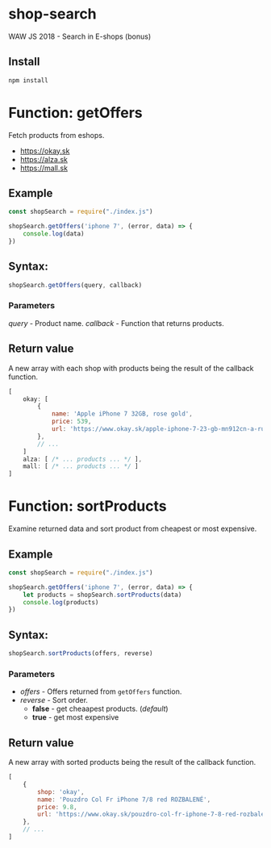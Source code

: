 # shop-search
WAW JS 2018 - Search in E-shops (bonus)

## Install
```bash
npm install
```

# Function: getOffers
Fetch products from eshops.
 - https://okay.sk
 - https://alza.sk
 - https://mall.sk

## Example
```js
const shopSearch = require("./index.js")

shopSearch.getOffers('iphone 7', (error, data) => {
    console.log(data)
})
```

## Syntax:
```js
shopSearch.getOffers(query, callback)
```

### Parameters
*query* - Product name.
*callback* - Function that returns products.

## Return value
A new array with each shop with products being the result of the callback function.
```js
[
    okay: [
        {
            name: 'Apple iPhone 7 32GB, rose gold',
            price: 539,
            url: 'https://www.okay.sk/apple-iphone-7-23-gb-mn912cn-a-ruzova-zlata/'
        },
        // ...
    ]
    alza: [ /* ... products ... */ ],
    mall: [ /* ... products ... */ ]
]
```

# Function: sortProducts
Examine returned data and sort product from cheapest or most expensive.

## Example
```js
const shopSearch = require("./index.js")

shopSearch.getOffers('iphone 7', (error, data) => {
    let products = shopSearch.sortProducts(data)
    console.log(products)
})
```

## Syntax:
```js
shopSearch.sortProducts(offers, reverse)
```

### Parameters
 - *offers* - Offers returned from `getOffers` function.
 - *reverse* - Sort order.
   - **false** - get cheaapest products. (*default*)
   - **true** - get most expensive

## Return value
A new array with sorted products being the result of the callback function.
```js
[
    {
        shop: 'okay',
        name: 'Pouzdro Col Fr iPhone 7/8 red ROZBALENÉ',
        price: 9.8,
        url: 'https://www.okay.sk/pouzdro-col-fr-iphone-7-8-red-rozbalene/'
    },
    // ...
]
```
